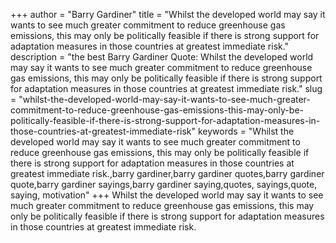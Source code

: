 +++
author = "Barry Gardiner"
title = "Whilst the developed world may say it wants to see much greater commitment to reduce greenhouse gas emissions, this may only be politically feasible if there is strong support for adaptation measures in those countries at greatest immediate risk."
description = "the best Barry Gardiner Quote: Whilst the developed world may say it wants to see much greater commitment to reduce greenhouse gas emissions, this may only be politically feasible if there is strong support for adaptation measures in those countries at greatest immediate risk."
slug = "whilst-the-developed-world-may-say-it-wants-to-see-much-greater-commitment-to-reduce-greenhouse-gas-emissions-this-may-only-be-politically-feasible-if-there-is-strong-support-for-adaptation-measures-in-those-countries-at-greatest-immediate-risk"
keywords = "Whilst the developed world may say it wants to see much greater commitment to reduce greenhouse gas emissions, this may only be politically feasible if there is strong support for adaptation measures in those countries at greatest immediate risk.,barry gardiner,barry gardiner quotes,barry gardiner quote,barry gardiner sayings,barry gardiner saying,quotes, sayings,quote, saying, motivation"
+++
Whilst the developed world may say it wants to see much greater commitment to reduce greenhouse gas emissions, this may only be politically feasible if there is strong support for adaptation measures in those countries at greatest immediate risk.
